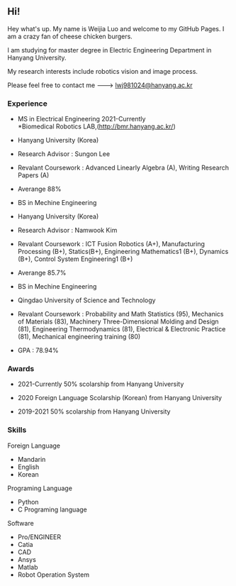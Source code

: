 ## Hi! 

Hey what's up. My name is Weijia Luo and welcome to my GitHub Pages. I am a crazy fan of cheese chicken burgers.

I am studying for master degree in Electric Engineering Department in Hanyang University.  

My research interests include robotics vision and image process.  

Please feel free to contact me ---> lwj981024@hanyang.ac.kr

### Experience


* MS  in Electrical Engineering                    2021-Currently   
 *Biomedical Robotics LAB,(http://bmr.hanyang.ac.kr/)  
 * Hanyang University  (Korea)  
 * Research Advisor : Sungon Lee  
  * Revalant Coursework : Advanced Linearly Algebra (A), Writing Research Papers (A)  
  * Averange 88%


* BS  in Mechine Engineering  
 * Hanyang University (Korea)
 * Research Advisor : Namwook Kim  
  * Revalant Coursework : ICT Fusion Robotics (A+), Manufacturing Processing (B+), Statics(B+), Engineering Mathematics1 (B+), Dynamics (B+), Control System Engineering1 (B+)  
  * Averange 85.7%



* BS  in Mechine Engineering  
 * Qingdao University of Science and Technology  
  * Revalant Coursework : Probability and Math Statistics (95),  Mechanics of Materials (83), Machinery Three-Dimensional Molding and Design (81), Engineering Thermodynamics (81), Electrical & Electronic Practice (81), Mechanical engineering training (80)  
  * GPA : 78.94%  

### Awards

* 2021-Currently 
50% scolarship from Hanyang University

* 2020
Foreign Language Scolarship (Korean) from Hanyang University  

* 2019-2021 
50% scolarship from Hanyang University
 
### Skills

Foreign Language
* Mandarin
* English
* Korean

Programing Language
* Python
* C Programing language

Software 
* Pro/ENGINEER
* Catia
* CAD
* Ansys
* Matlab
* Robot Operation System
